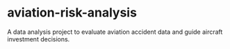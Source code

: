 # aviation-risk-analysis
A data analysis project to evaluate aviation accident data and guide aircraft investment decisions.
